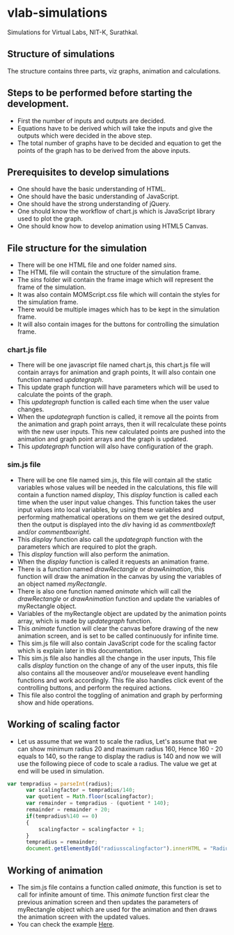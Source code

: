 # vlab-simulations
Simulations for Virtual Labs, NIT-K, Surathkal.

## Structure of simulations
The structure  contains three parts, viz graphs, animation and calculations.

## Steps to be performed before starting the development.
- First the number of inputs and outputs are decided.
- Equations have to be derived which will take the inputs and give the outputs which were decided in the above step.
- The total number of graphs have to be decided and equation to get the points of the graph has to be derived from the above inputs.

##  Prerequisites to develop simulations
- One should have the basic understanding of HTML.
- One should have the basic understanding of JavaScript.
- One should have the strong understanding of jQuery.
- One should know the workflow of chart.js which is JavaScript library used to plot the graph.
- One should know how to develop animation using HTML5 Canvas.

## File structure for the simulation
- There will be one HTML file and one folder named *sins*.
- The HTML file will contain the structure of the simulation frame.
- The *sins* folder will contain the frame image which will represent the frame of the simulation.
- It was also contain MOMScript.css file which will contain the styles for the simulation frame.
- There would be multiple images which has to be kept in the simulation frame.
- It will also contain images for the buttons for controlling the simulation frame.
### chart.js file
- There will be one javascript file named chart.js, this chart.js file will contain  arrays   for animation and graph points, It will also contain one function named *updategraph*.
- This update graph function will have parameters which will be used to calculate the points of the graph.
- This *updategraph* function is called each time when the user value changes.
- When the *updategraph* function is called, it remove all the points from the animation and  graph point arrays, then it will recalculate these points with the new user inputs. This new calculated points are pushed into the animation and graph point arrays and the graph is updated.
- This *updategraph* function will also have configuration of the graph.
### sim.js file
- There will be one file named sim.js, this file will contain all the static variables whose values will be needed in the calculations, this file will contain a function named *display*, This *display* function is called each time when the user input value changes. This function takes the user input values into local variables, by using these variables and performing mathematical operations on them we get the desired output, then the output is displayed into the *div* having id as *commentboxleft* and/or *commentboxright*.
- This *display* function also call the *updategraph* function with the parameters which are required to plot the graph.
- This *display* function will also perform the animation.
- When the *display* function is called it requests an animation frame.
- There is a function named *drawRectangle* or *drawAnimation*, this function will draw the animation in the canvas by using the variables of an object named *myRectangle*.
- There is also one function named *animate* which will call the *drawRectangle* or *drawAnimation* function and update the variables of myRectangle object.
- Variables of the myRectangle object are updated by the animation points array, which is made by *updategraph* function.
- This *animate* function will clear the canvas before drawing of the new animation screen, and is set to be called continuously for infinite time.
- This sim.js file will also contain JavaScript code for the scaling factor which is explain later in this documentation.
- This sim.js file also handles all the change in the user inputs, This file calls *display* function on the change of any of the user inputs, this file also contains all the mouseover and/or mouseleave event handling functions and work accordingly. This file also handles click event of the controlling buttons, and perform the required actions.
- This file also control the toggling of animation and graph by performing show and hide operations.
## Working of scaling factor
- Let us assume that we want to scale the radius, Let's assume that we can show minimum radius 20 and maximum radius 160, Hence 160 - 20 equals to 140, so the range to display the radius is 140 and now we will use the following piece of code to scale a radius. The value we get at end will be used in simulation.
```javascript
var tempradius = parseInt(radius);
      var scalingfactor = tempradius/140;
      var quotient = Math.floor(scalingfactor);
      var remainder = tempradius - (quotient * 140);
      remainder = remainder + 20;
      if(tempradius%140 == 0)
      {
          scalingfactor = scalingfactor + 1;
      }
      tempradius = remainder;
      document.getElementById("radiusscalingfactor").innerHTML = "Radius Scaling Factor - 1:"+Math.ceil(scalingfactor);
```
## Working of animation
- The sim.js file contains a function called *animate*, this function is set to call for infinite amount of time. This *animate* function first clear the previous animation screen and then updates the parameters of myRectangle object which are used for the animation and then draws the animation screen with the updated values.
- You can check the example [Here](https://www.html5canvastutorials.com/advanced/html5-canvas-oscillation-animation/).
